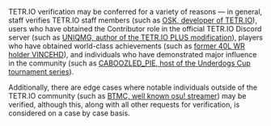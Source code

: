 TETR.IO verification may be conferred for a variety of reasons — in general, staff verifies TETR.IO staff members (such as [OSK, developer of TETR.IO](https://ch.tetr.io/u/osk)), users who have obtained the Contributor role in the official TETR.IO Discord server (such as [UNIQMG, author of the TETR.IO PLUS modification](https://ch.tetr.io/u/uniqmg)), players who have obtained world-class achievements (such as [former 40L WR holder VINCEHD](https://ch.tetr.io/u/vincehd)), and individuals who have demonstrated major influence in the community (such as [CABOOZLED_PIE, host of the Underdogs Cup tournament series](https://ch.tetr.io/u/caboozled_pie)).

Additionally, there are edge cases where notable individuals outside of the TETR.IO community (such as [BTMC, well known osu! streamer](https://ch.tetr.io/u/btmc)) may be verified, although this, along with all other requests for verification, is considered on a case by case basis.
